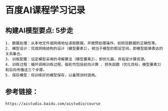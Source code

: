 # 百度AI课程学习记录

## 构建AI模型要点: 5步走
    
    1. 数据处理：从本地文件或网络地址读取数据，并做预处理操作，如校验数据的正确性等。
    2. 模型设计：完成网络结构的设计（模型要素1），相当于模型的假设空间，即模型能够表达的关系集合。
    3. 训练配置：设定模型采用的寻解算法（模型要素2），即优化器，并指定计算资源。
    4. 训练过程：循环调用训练过程，每轮均包括前向计算 、损失函数（优化目标，模型要素3）和后向传播这三个步骤。
    5. 保存模型：将训练好的模型保存，以备预测时调用。

## 参考链接：
    
    https://aistudio.baidu.com/aistudio/course